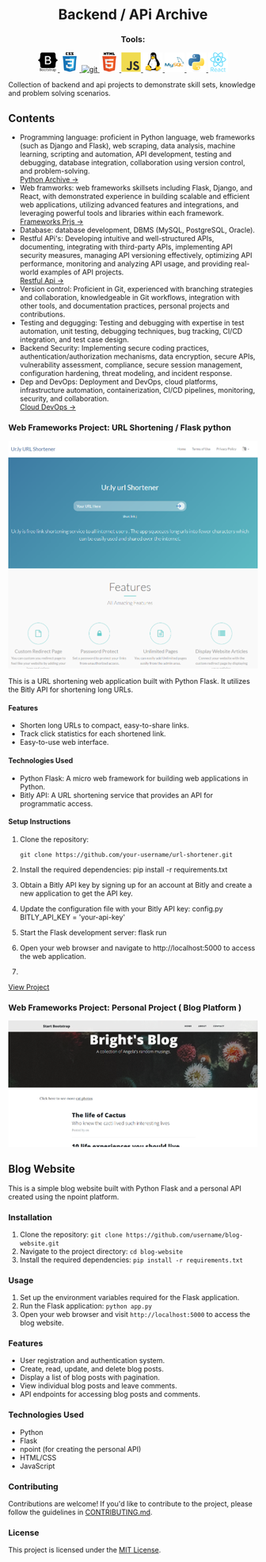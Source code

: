 <h1 align="center">Backend / APi Archive </h1>

<h3 align="center">Tools:</h3>
<p align="center"> <a href="https://getbootstrap.com" target="_blank" rel="noreferrer"> <img src="https://raw.githubusercontent.com/devicons/devicon/master/icons/bootstrap/bootstrap-plain-wordmark.svg" alt="bootstrap" width="40" height="40"/> </a> <a href="https://www.w3schools.com/css/" target="_blank" rel="noreferrer"> <img src="https://raw.githubusercontent.com/devicons/devicon/master/icons/css3/css3-original-wordmark.svg" alt="css3" width="40" height="40"/> </a> <a href="https://git-scm.com/" target="_blank" rel="noreferrer"> <img src="https://www.vectorlogo.zone/logos/git-scm/git-scm-icon.svg" alt="git" width="40" height="40"/> </a> <a href="https://www.w3.org/html/" target="_blank" rel="noreferrer"> <img src="https://raw.githubusercontent.com/devicons/devicon/master/icons/html5/html5-original-wordmark.svg" alt="html5" width="40" height="40"/> </a> <a href="https://developer.mozilla.org/en-US/docs/Web/JavaScript" target="_blank" rel="noreferrer"> <img src="https://raw.githubusercontent.com/devicons/devicon/master/icons/javascript/javascript-original.svg" alt="javascript" width="40" height="40"/> </a> <a href="https://www.linux.org/" target="_blank" rel="noreferrer"> <img src="https://raw.githubusercontent.com/devicons/devicon/master/icons/linux/linux-original.svg" alt="linux" width="40" height="40"/> </a> <a href="https://www.mysql.com/" target="_blank" rel="noreferrer"> <img src="https://raw.githubusercontent.com/devicons/devicon/master/icons/mysql/mysql-original-wordmark.svg" alt="mysql" width="40" height="40"/> </a> <a href="https://www.python.org" target="_blank" rel="noreferrer"> <img src="https://raw.githubusercontent.com/devicons/devicon/master/icons/python/python-original.svg" alt="python" width="40" height="40"/> </a> <a href="https://reactjs.org/" target="_blank" rel="noreferrer"> <img src="https://raw.githubusercontent.com/devicons/devicon/master/icons/react/react-original-wordmark.svg" alt="react" width="40" height="40"/> </a> </p>

Collection of backend and api projects to demonstrate skill sets, knowledge and problem solving scenarios.

## Contents

- Programming language: proficient in Python language, web frameworks (such as Django and Flask), web scraping, data analysis, machine learning,
  scripting and automation, API development, testing and debugging, database integration, collaboration using version control, and problem-solving.
  <br>
  [Python Archive →](https://github.com/aienx/python-archive)
- Web framworks: web frameworks skillsets including Flask, Django, and React, with demonstrated experience in building scalable and efficient web 
  applications, utilizing advanced features and integrations, and leveraging powerful tools and libraries within each framework.
  <br>
  [Frameworks Prjs →](https://github.com/aienx/python-archive)
- Database: database development, DBMS (MySQL, PostgreSQL, Oracle).
- Restful APi's: Developing intuitive and well-structured APIs, documenting, integrating with third-party APIs, implementing API security measures,
  managing API versioning effectively, optimizing API performance, monitoring and analyzing API usage, and providing real-world examples of API projects.
  <br>
  [Restful Api →](./restfulapi.md)
- Version control: Proficient in Git, experienced with branching strategies and collaboration, knowledgeable in Git workflows, 
  integration with other tools, and documentation practices, personal projects and contributions.
- Testing and degugging: Testing and debugging with expertise in test automation, unit testing, debugging techniques, bug tracking, 
  CI/CD integration, and test case design.
- Backend Security: Implementing secure coding practices, authentication/authorization mechanisms, data encryption, secure APIs, 
  vulnerability assessment, compliance, secure session management, configuration hardening, threat modeling, and incident response.
- Dep and DevOps: Deployment and DevOps, cloud platforms, infrastructure automation, containerization,
  CI/CD pipelines, monitoring, security, and collaboration.
  <br>
  [Cloud DevOps →](https://github.com/aienx/cloud-devops)

### Web Frameworks Project: URL Shortening / Flask python

![Project Name](https://github.com/aienx/backend/blob/main/url.png)

This is a URL shortening web application built with Python Flask. It utilizes the Bitly API for shortening long URLs.

#### Features

- Shorten long URLs to compact, easy-to-share links.
- Track click statistics for each shortened link.
- Easy-to-use web interface.

#### Technologies Used

- Python Flask: A micro web framework for building web applications in Python.
- Bitly API: A URL shortening service that provides an API for programmatic access.

#### Setup Instructions

1. Clone the repository:
   ```shell
   git clone https://github.com/your-username/url-shortener.git
   ```
2. Install the required dependencies:
    pip install -r requirements.txt
    
3. Obtain a Bitly API key by signing up for an account at Bitly and create a new application to get the API key.

4. Update the configuration file with your Bitly API key:
    config.py
    BITLY_API_KEY = 'your-api-key'
5. Start the Flask development server:
    flask run
6. Open your web browser and navigate to http://localhost:5000 to access the web application.
7.
[View Project](link-to-project1)

### Web Frameworks Project: Personal Project ( Blog Platform )

![Project Name](https://github.com/aienx/backend/blob/main/blog.png)

## Blog Website

This is a simple blog website built with Python Flask and a personal API created using the npoint platform.

### Installation

1. Clone the repository: `git clone https://github.com/username/blog-website.git`
2. Navigate to the project directory: `cd blog-website`
3. Install the required dependencies: `pip install -r requirements.txt`

### Usage

1. Set up the environment variables required for the Flask application.
2. Run the Flask application: `python app.py`
3. Open your web browser and visit `http://localhost:5000` to access the blog website.

### Features

- User registration and authentication system.
- Create, read, update, and delete blog posts.
- Display a list of blog posts with pagination.
- View individual blog posts and leave comments.
- API endpoints for accessing blog posts and comments.

### Technologies Used

- Python
- Flask
- npoint (for creating the personal API)
- HTML/CSS
- JavaScript

### Contributing

Contributions are welcome! If you'd like to contribute to the project, please follow the guidelines in [CONTRIBUTING.md](CONTRIBUTING.md).

### License

This project is licensed under the [MIT License](LICENSE).
